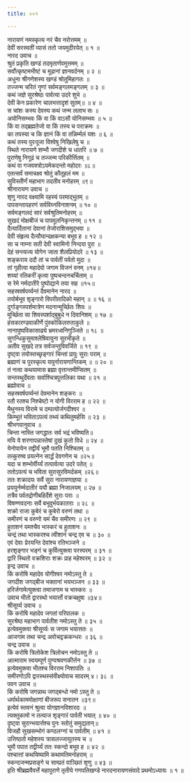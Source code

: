 ```yaml
---
title: ००१

---
```

नारायणं नमस्कृत्य नरं चैव नरोत्तमम् ॥  
देवीं सरस्वतीं व्यासं ततो जयमुदीरयेत् ॥ १ ॥  
नारद उवाच ॥  
श्रुतं प्रकृति खण्डं तदमृतार्णवमुत्तमम् ॥  
सर्वोत्कृष्टमभीष्टं च मूढानां ज्ञानवर्दनम् ॥ २ ॥  
अधुना श्रीगणेशस्य खण्डं श्रोतुमिहागतः ॥  
तज्जन्म चरितं नॄणां सर्वमङ्गलमङ्गलम् ॥ ३ ॥  
कथं जज्ञे सुरश्रेष्ठः पार्वत्या उदरे शुभे ॥  
देवी केन प्रकारेण चालभत्तादृशं सुतम्॥ ॥ ४ ॥  
स चांशः कस्य देवस्य कथं जन्म ललाभ सः ॥  
अयोनिसम्भवः किं वा किं वाऽसौ योनिसम्भवः ॥ ५ ॥  
किं वा तद्ब्रह्मतेजो वा किं तस्य च पराक्रमः ॥  
का तपस्या च कि ज्ञानं किं वा तन्निर्म्मलं यशः ॥ ६ ॥  
कथं तस्य पुरःपूजा विश्वेषु निखिलेषु च ॥  
स्थिते नारायणे शम्भौ जगदीशे च धातरि ॥ ७ ॥  
पुराणेषु निगूढं च तज्जन्म परिकीर्त्तितम् ॥  
कथं वा गजवक्त्रोऽयमेकदन्तो महोदरः ॥८॥  
एतत्सर्वं समाचक्ष्व श्रोतुं कौतूहलं मम ॥  
सुविस्तीर्णं महाभाग तदतीव मनोहरम् ॥९॥  
श्रीनारायण उवाच ॥  
शृणु नारद वक्ष्यामि रहस्यं परमाद्भुतम् ॥  
पापसन्तापहरणं सर्वविघ्नविनाशनम् ॥ १० ॥  
सर्वमङ्गलदं सारं सर्वश्रुतिमनोहरम् ॥  
सुखदं मोक्षबीजं च पापमूलनिकृन्तनम् ॥ ११ ॥  
दैत्यार्दितानां देवानां तेजोराशिसमुद्भवा ॥  
देवी संहृत्य दैत्यौघान्दक्षकन्या बभूव ह ॥ १२ ॥  
सा च नाम्ना सती देवी स्वामिनो निन्दया पुरा ॥  
देहं सन्त्यज्य योगेन जाता शैलप्रियोदरे ॥ १३ ॥  
शङ्कराय ददौ तां च पार्वतीं पर्वतो मुदा ॥  
तां गृहीत्वा महादेवो जगाम विजनं वनम् ॥१४॥  
शय्यां रतिकरीं कृत्वा पुष्पचन्दनचर्चिताम् ॥  
स रेमे नर्मदातीरे पुष्पोद्याने तया सह ॥१५॥  
सहस्रवर्षपर्य्यन्तं दैवमानेन नारद ॥  
तयोर्बभूव शृङ्गारो विपरीतादिको महान् ॥ ॥ १६ ॥  
दुर्गाङ्गस्पर्शमात्रेण मदनान्मूर्च्छितः शिवः ॥  
मूर्च्छिता सा शिवस्पर्शाद्बुबुधे न दिवानिशम् ॥ १७ ॥  
हंसकारण्डवाकीर्णे पुंस्कोकिलरुताकुले ॥  
नानापुष्पविकासाढ्ये भ्रमरध्वनिगुञ्जिते ॥ १८ ॥  
सुगन्धिकुसुमाश्लेषिवायुना सुरभीकृते ॥  
अतीव सुखदे तत्र सर्वजन्तुविवर्जिते ॥ १९ ॥  
दृष्ट्वा तयोस्तच्छृङ्गारं चिन्तां प्रापुः सुराः पराम् ॥  
ब्रह्माणं च पुरस्कृत्य ययुर्नारायणान्तिकम् ॥ ॥ २० ॥  
तं नत्वा कथयामास ब्रह्मा वृत्तान्तमीप्सितम् ॥  
सन्तस्थुर्देवताः सर्वाश्चित्रपुत्तलिका यथा ॥ २१ ॥  
ब्रह्मोवाच ॥  
सहस्रवर्षपर्य्यन्तं देवमानेन शङ्करः ॥  
रतौ रतश्च निश्चेष्टो न योगी विरराम ह ॥ २२ ॥  
मैथुनस्य विरामे च दम्पत्योर्जगदीश्वर ॥  
किम्भूतं भविताऽपत्यं तथ्यं कथितुमर्हसि ॥ २३ ॥  
श्रीभगवानुवाच ॥  
चिन्ता नास्ति जगद्धातः सर्व भद्रं भविष्यति॥  
मयि ये शरणापन्नास्तेषां दुखं कुतो विधे ॥ २४ ॥  
येनोपायेन तद्वीर्यं भूमौ पतति निश्चितम् ॥  
तत्कुरुष्व प्रयत्नेन सार्द्धं देवगणेन च ॥२५॥  
यदा च शम्भोर्वीर्य्यं तत्पार्वत्या उदरे पतेत् ॥  
ततोऽपत्यं च भविता सुरासुरविमर्दकम् ॥२६॥  
ततः शक्रादयः सर्वे सुरा नारायणाज्ञया ॥  
प्रययुर्नर्म्मदातीरं ययौ ब्रह्मा निजालयम् ॥ २७ ॥  
तत्रैव पर्वतद्रोणीबहिर्देशे सुराः पराः ॥  
विषण्णवदनाः सर्वे बभूवुर्भयकातराः ॥ २८ ॥  
शक्रो राजा कुबेरं च कुबेरो वरुणं तथा ॥  
समीरणं च वरुणो यमं चैव समीरणः ॥ २९ ॥  
हुताशनं यमश्चैव भास्करं च हुताशनः ॥  
चन्द्रं तथा भास्करश्च त्वीशानं चन्द्र एव च ॥ ३० ॥  
एवं देवाः प्रेरयन्ति देवांश्च रतिभञ्जने ॥  
हरशृङ्गार भङ्गं च कुर्वित्युक्त्वा परस्परम् ॥ ३१ ॥  
द्वारि स्थितो वक्रशिराः शक्रः प्राह महेश्वरम् ॥ ३२ ॥  
इन्द्र उवाच ॥  
किं करोषि महादेव योगीश्वर नमोऽस्तु ते ॥  
जगदीश जगद्बीज भक्तानां भयभञ्जन ॥ ३३ ॥  
हरिर्जगामेत्युक्त्वा तमाजगाम च भास्करः ॥  
उवाच भीतो द्वारस्थो भयार्त्तो वक्रचक्षुषा ॥३४॥  
श्रीसूर्य्य उवाच ॥  
किं करोषि महादेव जगतां परिपालक ॥  
सुरश्रेष्ठ महाभाग पार्वतीश नमोऽस्तु ते ॥ ३५ ॥  
इत्येवमुक्त्वा श्रीसूर्य्यः स जगाम भयात्ततः ॥  
आजगाम तथा चन्द्र अवोचद्वक्रकन्धरः ॥ ३६ ॥  
चन्द्र उवाच ॥  
किं करोषि त्रिलोकेश त्रिलोचन नमोऽस्तु ते ॥  
आत्माराम स्वयम्पूर्ण पुण्यश्रवणकीर्त्तन ॥ ३७ ॥  
इत्येवमुक्त्वा भीतश्च विरराम निशापतिः ॥  
समीरणोऽपि द्वारस्थस्संवीक्ष्योवाच सादरम् ४। ३८ ॥  
पवन उवाच ॥  
किं करोषि जगन्नाथ जगद्बन्धो नमो ऽस्तु ते ॥  
धर्मार्थकाममोक्षाणां बीजरूप सनातन ॥३९॥  
इत्येवं स्तवनं श्रुत्वा योगज्ञानविशारदः ॥  
त्यक्तुकामो न तत्याज शृङ्गारं पार्वती भयात् ॥ ४० ॥  
दृष्ट्वा सुरान्भयार्त्तश्च पुनः स्तोतुं समुद्यतान्॥  
विजहौ सुखसम्भोगं कण्ठलग्नां च पार्वतीम् ॥ ४१ ॥  
उत्तिष्ठतो महेशस्य त्रासलज्जायुतस्य च ॥  
भूमौ पपात तद्वीर्य्यं ततः स्कन्दो बभूव ह ॥ ४२ ॥  
पश्चात्तां कथयिष्यामि कथामतिमनोहराम् ॥  
स्कन्दजन्मप्रसङ्गे च साम्प्रतं वाञ्छितं शृणु ॥ ४३ ॥  
इति श्रीब्रह्मवैवर्त्ते महापुराणे तृतीये गणपतिखण्डे नारदनारायणसंवादे प्रथमोऽध्यायः ॥ १ ॥